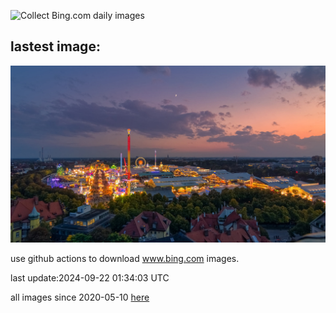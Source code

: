 ![Collect Bing.com daily images](https://github.com/counter2015/bing-daily-images/workflows/Collect%20Bing.com%20daily%20images/badge.svg)
## lastest image:
![](images/MunichBeerfest.jpg)

use github actions to download www.bing.com images.

last update:2024-09-22 01:34:03 UTC

all images since 2020-05-10 [here](https://github.com/counter2015/bing-daily-images/tree/master/images) 
